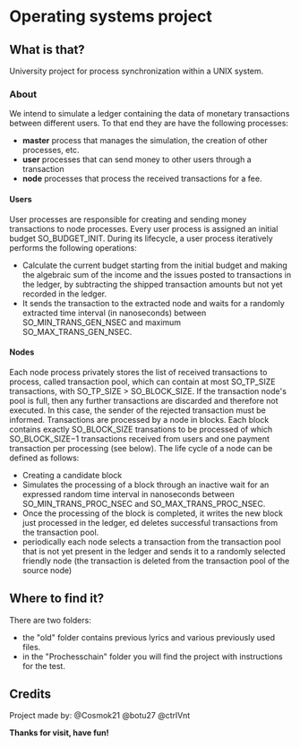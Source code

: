 # Operating systems project

## What is that?

University project for process synchronization within a UNIX system.

### About

We intend to simulate a ledger containing the data of monetary transactions between different users.
To that end they are have the following processes:
- **master** process that manages the simulation, the creation of other processes, etc.
- **user** processes that can send money to other users through a transaction
- **node** processes that process the received transactions for a fee.

#### Users
User processes are responsible for creating and sending money transactions to node processes. Every
user process is assigned an initial budget SO_BUDGET_INIT. During its lifecycle, a user process
iteratively performs the following operations:
- Calculate the current budget starting from the initial budget and making the algebraic sum of the income and the issues posted to transactions in the ledger, by     subtracting the shipped transaction amounts but not yet recorded in the ledger.
- It sends the transaction to the extracted node and waits for a randomly extracted time interval (in nanoseconds) between SO_MIN_TRANS_GEN_NSEC and maximum SO_MAX_TRANS_GEN_NSEC.

#### Nodes
Each node process privately stores the list of received transactions to process, called transaction pool, which can contain at most SO_TP_SIZE transactions, with SO_TP_SIZE > SO_BLOCK_SIZE. If the transaction node's pool is full, then any further transactions are discarded and therefore not executed. In this case, the sender of the rejected transaction must be informed.
Transactions are processed by a node in blocks. Each block contains exactly SO_BLOCK_SIZE transations to be processed of which SO_BLOCK_SIZE−1 transactions received from users and one payment transaction per processing (see below).
The life cycle of a node can be defined as follows:
- Creating a candidate block
- Simulates the processing of a block through an inactive wait for an expressed random time interval in nanoseconds between SO_MIN_TRANS_PROC_NSEC and SO_MAX_TRANS_PROC_NSEC.
- Once the processing of the block is completed, it writes the new block just processed in the ledger, ed deletes successful transactions from the transaction pool.
- periodically each node selects a transaction from the transaction pool that is not yet present in the ledger and sends it to a randomly selected friendly node (the transaction is deleted from the transaction pool of the source node)

## Where to find it?
There are two folders:
- the "old" folder contains previous lyrics and various previously used files.
- in the "Prochesschain" folder you will find the project with instructions for the test.

## Credits
Project made by: @Cosmok21 @botu27 @ctrlVnt

**Thanks for visit, have fun!**
